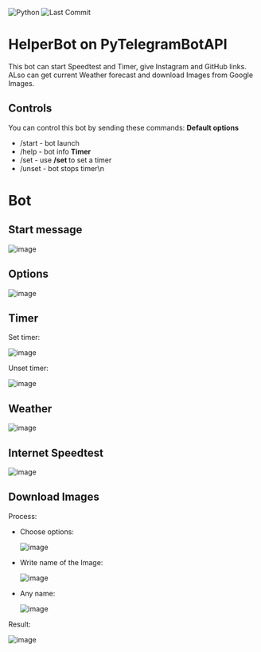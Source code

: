 ![Python](https://img.shields.io/badge/python-3670A0?style=for-the-badge&logo=python&logoColor=ffdd54)
![Last Commit](https://img.shields.io/github/last-commit/CoolmixZero/yclients-api-python?style=for-the-badge)

# HelperBot on PyTelegramBotAPI

This bot can start Speedtest and Timer, give Instagram and GitHub links. ALso can get current Weather forecast and download Images from Google Images. 

## Controls

You can control this bot by sending these commands:
**Default options**

- /start - bot launch
- /help - bot info
**Timer**
- /set - use **/set <seconds>** to set a timer
- /unset - bot stops timer\n

# Bot 

## Start message

![image](https://user-images.githubusercontent.com/107999456/184424292-d4540f51-813e-44ac-9a63-2bffe6598f5b.png)

## Options

![image](https://user-images.githubusercontent.com/107999456/184424740-81bfbddb-0143-47aa-92d2-98cfa1d4278e.png)

## Timer

Set timer:
  
![image](https://user-images.githubusercontent.com/107999456/184425063-e3e82163-5c10-4a6e-b829-f6e9f51b23fa.png)
  
Unset timer:
  
![image](https://user-images.githubusercontent.com/107999456/184425164-9bd6e0df-fff7-42d8-b8c8-59f3d7a27124.png)

  
## Weather

![image](https://user-images.githubusercontent.com/107999456/184426020-d0eb5453-ecaa-4802-9109-687028fe7e93.png)

## Internet Speedtest
  
![image](https://user-images.githubusercontent.com/107999456/184426898-bcd97a79-a65a-4f43-8145-388ce1e0d222.png)

## Download Images
Process:
- Choose options:
  
  ![image](https://user-images.githubusercontent.com/107999456/184427008-41598a82-efb4-4e3e-a62c-02dd74564e98.png)

- Write name of the Image:
  
  ![image](https://user-images.githubusercontent.com/107999456/184427195-c142645a-fb22-409e-b197-0545a1254114.png)

- Any name:
  
  ![image](https://user-images.githubusercontent.com/107999456/184427285-7bb14be3-70e7-42e6-a01e-6b38e0bb745e.png)

Result:
  
![image](https://user-images.githubusercontent.com/107999456/184427397-fb5fc929-ce1f-465e-8aca-9b884e24c3b1.png)
